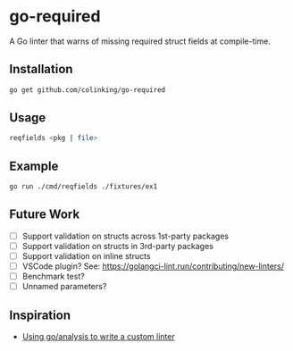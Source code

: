 # go-required

A Go linter that warns of missing required struct fields at compile-time.

## Installation

```sh
go get github.com/colinking/go-required
```

## Usage

```sh
reqfields <pkg | file>
```

## Example

```sh
go run ./cmd/reqfields ./fixtures/ex1
```

## Future Work

- [ ] Support validation on structs across 1st-party packages
- [ ] Support validation on structs in 3rd-party packages
- [ ] Support validation on inline structs
- [ ] VSCode plugin? See: https://golangci-lint.run/contributing/new-linters/
- [ ] Benchmark test?
- [ ] Unnamed parameters?

## Inspiration

- [Using go/analysis to write a custom linter](https://arslan.io/2019/06/13/using-go-analysis-to-write-a-custom-linter/)
